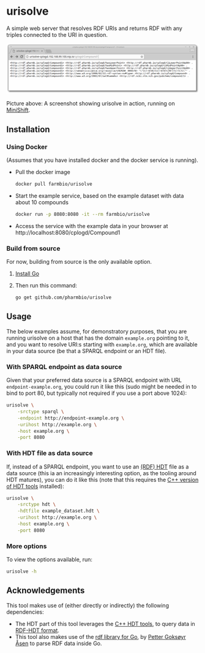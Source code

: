 # urisolve

A simple web server that resolves RDF URIs and returns RDF with any triples
connected to the URI in question.

![Screenshot](urisolve-screenshot.png)

Picture above: A screenshot showing urisolve in action, running on [MiniShift](https://github.com/MiniShift/minishift).

## Installation

### Using Docker

(Assumes that you have installed docker and the docker service is running).

- Pull the docker image
  ```bash
  docker pull farmbio/urisolve
  ```
- Start the example service, based on the example dataset with data about 10 compounds
  ```bash
  docker run -p 8080:8080 -it --rm farmbio/urisolve
  ```
- Access the service with the example data in your browser at http://localhost:8080/cplogd/Compound1

### Build from source

For now, building from source is the only available option.

1. [Install Go](https://golang.org/doc/install)
2. Then run this command:

   ```bash
   go get github.com/pharmbio/urisolve
   ```

## Usage

The below examples assume, for demonstratory purposes, that you are running
urisolve on a host that has the domain `example.org` pointing to it, and you
want to resolve URI:s starting with `example.org`, which are available in your
data source (be that a SPARQL endpoint or an HDT file).

### With SPARQL endpoint as data source

Given that your preferred data source is a SPARQL endpoint with URL
`endpoint-example.org`, you could run it like this (sudo might be needed in
to bind to port 80, but typically not required if you use a port above 1024):

```bash
urisolve \
    -srctype sparql \
    -endpoint http://endpoint-example.org \
    -urihost http://example.org \
    -host example.org \
    -port 8080
```

### With HDT file as data source

If, instead of a SPARQL endpoint, you want to use an [(RDF) HDT](http://www.rdfhdt.org)
file as a data source (this ia an increasingly interesting option, as the
tooling around HDT matures), you can do it like this (note that this requires
the [C++ version of HDT tools](https://github.com/rdfhdt/hdt-cpp) installed):

```bash
urisolve \
    -srctype hdt \
    -hdtfile example_dataset.hdt \
    -urihost http://example.org \
    -host example.org \
    -port 8080
```

### More options

To view the options available, run:

```bash
urisolve -h
```

## Acknowledgements

This tool makes use of (either directly or indirectly) the following dependencies:

- The HDT part of this tool leverages the [C++ HDT tools](https://github.com/rdfhdt/hdt-cpp), to query data in [RDF-HDT format](http://www.rdfhdt.org/).
- This tool also makes use of the [rdf library for Go](https://github.com/knakk/rdf), by [Petter Goksøyr Åsen](https://github.com/boutros) to parse RDF data inside Go.
